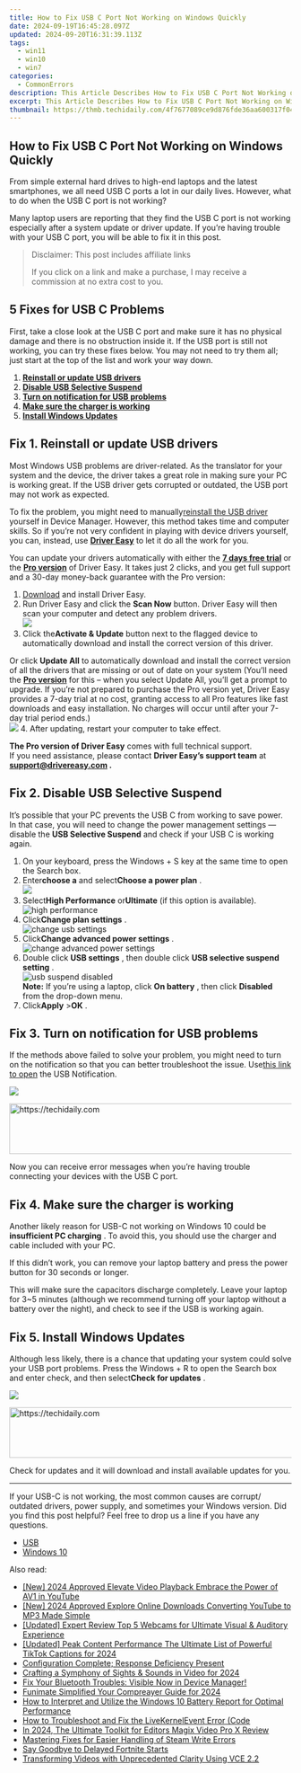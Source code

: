 ```yaml
---
title: How to Fix USB C Port Not Working on Windows Quickly
date: 2024-09-19T16:45:28.097Z
updated: 2024-09-20T16:31:39.113Z
tags:
  - win11
  - win10
  - win7
categories:
  - CommonErrors
description: This Article Describes How to Fix USB C Port Not Working on Windows Quickly
excerpt: This Article Describes How to Fix USB C Port Not Working on Windows Quickly
thumbnail: https://thmb.techidaily.com/4f7677089ce9d876fde36aa600317f042b44ee73a802e442be2008c2b3992f0d.jpg
---
```


## How to Fix USB C Port Not Working on Windows Quickly

 From simple external hard drives to high-end laptops and the latest smartphones, we all need USB C ports a lot in our daily lives. However, what to do when the USB C port is not working?

 Many laptop users are reporting that they find the USB C port is not working especially after a system update or driver update. If you’re having trouble with your USB C port, you will be able to fix it in this post.

>  Disclaimer: This post includes affiliate links
>
>  If you click on a link and make a purchase, I may receive a commission at no extra cost to you.
>

## 5 Fixes for USB C Problems

 First, take a close look at the USB C port and make sure it has no physical damage and there is no obstruction inside it. If the USB port is still not working, you can try these fixes below. You may not need to try them all; just start at the top of the list and work your way down.

1. [**Reinstall or update USB drivers**](#h-fix-1-reinstall-or-update-usb-drivers)
2. [**Disable USB Selective Suspend**](#h-fix-2-disable-usb-selective-suspend)
3. [**Turn on notification for USB problems**](#h-fix-3-turn-on-notification-for-usb-problems)
4. [**Make sure the charger is working**](#h-fix-4-make-sure-the-charger-is-working)
5. [**Install Windows Updates**](#h-fix-5-install-windows-updates)

## Fix 1\. Reinstall or update USB drivers

 Most Windows USB problems are driver-related. As the translator for your system and the device, the driver takes a great role in making sure your PC is working great. If the USB driver gets corrupted or outdated, the USB port may not work as expected.

 To fix the problem, you might need to manually[reinstall the USB driver](https://tools.techidaily.com/drivereasy/download/) yourself in Device Manager. However, this method takes time and computer skills. So if you’re not very confident in playing with device drivers yourself, you can, instead, use **[Driver Easy](https://tools.techidaily.com/drivereasy/download/)**  to let it do all the work for you.

 You can update your drivers automatically with either the [**7 days free trial**](https://tools.techidaily.com/drivereasy/download/) or the [**Pro version**](https://tools.techidaily.com/drivereasy/download/) of Driver Easy. It takes just 2 clicks, and you get full support and a 30-day money-back guarantee with the Pro version:

1. [Download](https://tools.techidaily.com/drivereasy/download/) and install Driver Easy.
2. Run Driver Easy and click the **Scan Now** button. Driver Easy will then scan your computer and detect any problem drivers.  
![](https://www.drivereasy.com/wp-content/uploads/2020/10/6_0_scan-now.jpg)
3. Click the**Activate & Update** button next to the flagged device to automatically download and install the correct version of this driver.  

 Or click **Update All** to automatically download and install the correct version of all the drivers that are missing or out of date on your system (You’ll need the **[Pro version](https://tools.techidaily.com/drivereasy/download/)**  for this – when you select Update All, you’ll get a prompt to upgrade. If you’re not prepared to purchase the Pro version yet, Driver Easy provides a 7-day trial at no cost, granting access to all Pro features like fast downloads and easy installation. No charges will occur until after your 7-day trial period ends.)  
![](https://www.drivereasy.com/wp-content/uploads/2019/05/DisplayLink-USB-Device.jpg)
4. After updating, restart your computer to take effect.

**The Pro version of Driver Easy** comes with full technical support.  
 If you need assistance, please contact **Driver Easy’s support team** at **[support@drivereasy.com](https://bellelily.pxf.io/m5azgm) .**

## Fix 2\. Disable USB Selective Suspend

 It’s possible that your PC prevents the USB C from working to save power. In that case, you will need to change the power management settings — disable the **USB Selective Suspend** and check if your USB C is working again.

1. On your keyboard, press the Windows + S key at the same time to open the Search box.
2. Enter**choose a** and select**Choose a power plan** .  
![](https://images.drivereasy.com/wp-content/uploads/2021/09/power-plan.jpg)
3. Select**High Performance** or**Ultimate** (if this option is available).  
![high performance](https://images.drivereasy.com/wp-content/uploads/2021/09/high-performance.jpg)
4. Click**Change plan settings** .  
![change usb settings](https://images.drivereasy.com/wp-content/uploads/2021/09/change-plan-settings-usb.jpg)
5. Click**Change advanced power settings** .  
![change advanced power settings](https://images.drivereasy.com/wp-content/uploads/2021/09/change-advanced.jpg)
6. Double click **USB settings** , then double click **USB selective suspend setting** .  
![usb suspend disabled](https://images.drivereasy.com/wp-content/uploads/2021/09/disabled.jpg)  
**Note:** If you’re using a laptop, click **On battery** , then click **Disabled** from the drop-down menu.
7. Click**Apply** \>**OK** .

## Fix 3\. Turn on notification for USB problems

 If the methods above failed to solve your problem, you might need to turn on the notification so that you can better troubleshoot the issue. Use[this link to open](ms-settings:usb?activationSource) the USB Notification.

![](https://images.drivereasy.com/wp-content/uploads/2021/09/USB.jpg)

<!-- affiliate ads begin -->
<a href="https://ephamedtechinc.pxf.io/c/5597632/2123511/26400" target="_top" id="2123511">
  <img src="//a.impactradius-go.com/display-ad/26400-2123511" border="0" alt="https://techidaily.com" width="728" height="90"/>
</a>
<img height="0" width="0" src="https://ephamedtechinc.pxf.io/i/5597632/2123511/26400" style="position:absolute;visibility:hidden;" border="0" />
<!-- affiliate ads end -->

 Now you can receive error messages when you’re having trouble connecting your devices with the USB C port.

## Fix 4\. Make sure the charger is working

 Another likely reason for USB-C not working on Windows 10 could be **insufficient PC charging** . To avoid this, you should use the charger and cable included with your PC.

 If this didn’t work, you can remove your laptop battery and press the power button for 30 seconds or longer.

 This will make sure the capacitors discharge completely. Leave your laptop for 3\~5 minutes (although we recommend turning off your laptop without a battery over the night), and check to see if the USB is working again.

## Fix 5\. Install Windows Updates

 Although less likely, there is a chance that updating your system could solve your USB port problems. Press the Windows + R to open the Search box and enter check, and then select**Check for updates** .

![](https://images.drivereasy.com/wp-content/uploads/2021/09/check-for-updates-1.jpg)

<!-- affiliate ads begin -->
<a href="https://appsumo.8odi.net/c/5597632/2151866/7443" target="_top" id="2151866">
  <img src="//a.impactradius-go.com/display-ad/7443-2151866" border="0" alt="https://techidaily.com" width="728" height="90"/>
</a>
<img height="0" width="0" src="https://appsumo.8odi.net/i/5597632/2151866/7443" style="position:absolute;visibility:hidden;" border="0" />
<!-- affiliate ads end -->

 Check for updates and it will download and install available updates for you.

---

 If your USB-C is not working, the most common causes are corrupt/ outdated drivers, power supply, and sometimes your Windows version. Did you find this post helpful? Feel free to drop us a line if you have any questions.

* [USB](https://store.drivereasy.com/order/cart.php?PRODS=4731822&QTY=1&AFFILIATE=108875)
* [Windows 10](https://tools.techidaily.com/drivereasy/download/)

<ins class="adsbygoogle"
     style="display:block"
     data-ad-format="autorelaxed"
     data-ad-client="ca-pub-7571918770474297"
     data-ad-slot="1223367746"></ins>

<ins class="adsbygoogle"
     style="display:block"
     data-ad-client="ca-pub-7571918770474297"
     data-ad-slot="8358498916"
     data-ad-format="auto"
     data-full-width-responsive="true"></ins>

<span class="atpl-alsoreadstyle">Also read:</span>
<div><ul>
<li><a href="https://youtube-blog.techidaily.com/024-approved-elevate-video-playback-embrace-the-power-of-av1-in-youtube/"><u>[New] 2024 Approved Elevate Video Playback Embrace the Power of AV1 in YouTube</u></a></li>
<li><a href="https://facebook-record-videos.techidaily.com/new-2024-approved-explore-online-downloads-converting-youtube-to-mp3-made-simple/"><u>[New] 2024 Approved Explore Online Downloads Converting YouTube to MP3 Made Simple</u></a></li>
<li><a href="https://video-screen-grab.techidaily.com/updated-expert-review-top-5-webcams-for-ultimate-visual-and-auditory-experience/"><u>[Updated] Expert Review Top 5 Webcams for Ultimate Visual & Auditory Experience</u></a></li>
<li><a href="https://tiktok-video-recordings.techidaily.com/updated-peak-content-performance-the-ultimate-list-of-powerful-tiktok-captions-for-2024/"><u>[Updated] Peak Content Performance The Ultimate List of Powerful TikTok Captions for 2024</u></a></li>
<li><a href="https://common-error.techidaily.com/configuration-complete-response-deficiency-present/"><u>Configuration Complete; Response Deficiency Present</u></a></li>
<li><a href="https://extra-tips.techidaily.com/crafting-a-symphony-of-sights-and-sounds-in-video-for-2024/"><u>Crafting a Symphony of Sights & Sounds in Video for 2024</u></a></li>
<li><a href="https://common-error.techidaily.com/1723212302588-fix-your-bluetooth-troubles-visible-now-in-device-manager/"><u>Fix Your Bluetooth Troubles: Visible Now in Device Manager!</u></a></li>
<li><a href="https://article-helps.techidaily.com/funimate-simplified-your-compreayer-guide-for-2024/"><u>Funimate Simplified Your Compreayer Guide for 2024</u></a></li>
<li><a href="https://techno-recovery.techidaily.com/how-to-interpret-and-utilize-the-windows-10-battery-report-for-optimal-performance/"><u>How to Interpret and Utilize the Windows 10 Battery Report for Optimal Performance</u></a></li>
<li><a href="https://common-error.techidaily.com/how-to-troubleshoot-and-fix-the-livekernelevent-error-code/"><u>How to Troubleshoot and Fix the LiveKernelEvent Error (Code</u></a></li>
<li><a href="https://vp-tips.techidaily.com/in-2024-the-ultimate-toolkit-for-editors-magix-video-pro-x-review/"><u>In 2024, The Ultimate Toolkit for Editors Magix Video Pro X Review</u></a></li>
<li><a href="https://common-error.techidaily.com/mastering-fixes-for-easier-handling-of-steam-write-errors/"><u>Mastering Fixes for Easier Handling of Steam Write Errors</u></a></li>
<li><a href="https://common-error.techidaily.com/say-goodbye-to-delayed-fortnite-starts/"><u>Say Goodbye to Delayed Fortnite Starts</u></a></li>
<li><a href="https://extra-information.techidaily.com/transforming-videos-with-unprecedented-clarity-using-vce-22/"><u>Transforming Videos with Unprecedented Clarity Using VCE 2.2</u></a></li>
</ul></div>

